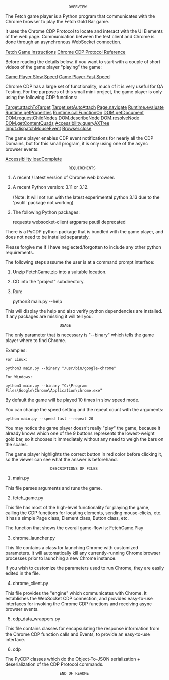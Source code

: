 
                                OVERVIEW

The Fetch game player is a Python program that communicates with the Chrome browser
to play the Fetch Gold Bar game.

It uses the Chrome CDP Protocol to locate and interact with the UI Elements of
the web page.  Communication between the test client and Chrome is done
through an asynchronous WebSocket connection.

[Fetch Game Instructions](https://fetch-hiring.s3.amazonaws.com/SDET/Fetch_Coding_Exercise_SDET.pdf)
[Chrome CDP Protocol Reference](https://chromedevtools.github.io/devtools-protocol/)

Before reading the details below, if you want to start with a couple of short 
videos of the game player "playing" the game:

[Game Player Slow Speed](https://www.loom.com/share/fe9069c4b6a94ff3bc32c5d9eafbad5e?sid=1504cd3e-a249-48a1-8178-6e88a5b5ff43)
[Game Player Fast Speed](https://www.loom.com/share/31d3b34ef5864d4bbfbd85c010415804?sid=c9d79862-709b-4d0a-b4ea-497e818a4766)

Chrome CDP has a large set of functionality, much of it is very useful for 
QA Testing.  For the purposes of this small mini-project, the game player is 
only using the following CDP functions:

[Target.attachToTarget](https://chromedevtools.github.io/devtools-protocol/tot/Target/#method-attachToTarget)
[Target.setAutoAttach](https://chromedevtools.github.io/devtools-protocol/tot/Target/#method-setAutoAttach)
[Page.navigate](https://chromedevtools.github.io/devtools-protocol/tot/Page/#method-navigate)
[Runtime.evaluate](https://chromedevtools.github.io/devtools-protocol/tot/Runtime/#method-evaluate)
[Runtime.getProperties](https://chromedevtools.github.io/devtools-protocol/tot/Runtime/#method-getProperties)
[Runtime.callFunctionOn](https://chromedevtools.github.io/devtools-protocol/tot/Runtime/#method-callFunctionOn)
[DOM.getDocument](https://chromedevtools.github.io/devtools-protocol/tot/DOM/#method-getDocument)
[DOM.requestChildNodes](https://chromedevtools.github.io/devtools-protocol/tot/DOM/#method-requestChildNodes)
[DOM.describeNode](https://chromedevtools.github.io/devtools-protocol/tot/DOM/#method-describeNode)
[DOM.resolveNode](https://chromedevtools.github.io/devtools-protocol/tot/DOM/#method-resolveNode)
[DOM.getContentQuads](https://chromedevtools.github.io/devtools-protocol/tot/DOM/#method-getContentQuads)
[Accessibility.queryAXTree](https://chromedevtools.github.io/devtools-protocol/tot/Accessibility/#method-queryAXTree)
[Input.dispatchMouseEvent](https://chromedevtools.github.io/devtools-protocol/tot/Input/#method-dispatchMouseEvent)
[Browser.close](https://chromedevtools.github.io/devtools-protocol/tot/Browser/#method-close)

The game player enables CDP event notifications for nearly all the CDP 
Domains, but for this small program, it is only using one of the 
async browser events:

[Accessibility.loadComplete](https://chromedevtools.github.io/devtools-protocol/tot/Accessibility/#event-loadComplete)


                                REQUIREMENTS


1.  A recent / latest version of Chrome web browser.

2.  A recent Python version: 3.11 or 3.12.

    (Note:  It will not run with the latest experimental python 3.13
     due to the 'psutil' package not working)

3.  The following Python packages:

    requests
    websocket-client
    argparse
    psutil
    deprecated

There is a PyCDP python package that is bundled with the game player, and
does not need to be installed separately.

Please forgive me if I have neglected/forgotten to include any other python
requirements.

The following steps assume the user is at a command prompt interface:

1.  Unzip FetchGame.zip into a suitable location.

2.  CD into the "project" subdirectory.

3.  Run:

    python3 main.py --help

This will display the help and also verify python dependencies
are installed.  If any packages are missing it will tell you.


                            USAGE


The only parameter that is necessary is "--binary" which tells the game player
where to find Chrome.

Examples:

    For Linux:

    python3 main.py --binary "/usr/bin/google-chrome"

    For Windows:

    python3 main.py --binary "C:\Program Files\Google\Chrome\Application\chrome.exe"


By default the game will be played 10 times in slow speed mode.

You can change the speed setting and the repeat count with the
arguments:

    python main.py --speed fast --repeat 20

You may notice the game player doesn't really "play" the game, 
because it already knows which one of the 9 buttons represents
the lowest-weight gold bar, so it chooses it immediately without
any need to weigh the bars on the scales.

The game player highlights the correct button in red color
before clicking it, so the viewer can see what the answer is
beforehand.


                        DESCRIPTIONS OF FILES

1)  main.py

This file parses arguments and runs the game.

2)  fetch_game.py

This file has most of the high-level functionality for playing the 
game, calling the CDP functions for locating elements, sending 
mouse-clicks, etc.  It has a simple Page class, Element class, 
Button class, etc.

The function that shows the overall game-flow is:  FetchGame.Play

3)  chrome_launcher.py

This file contains a class for launching Chrome with customized parameters.
It will automatically kill any currently-running Chrome browser processes
prior to launching a new Chrome instance.

If you wish to customize the parameters used to run Chrome, they are easily
edited in the file.

4)  chrome_client.py

This file provides the "engine" which communicates with Chrome. 
It establishes the WebSocket CDP connection, and provides easy-to-use 
interfaces for invoking the Chrome CDP functions and receiving async 
browser events.

5)  cdp_data_wrappers.py

This file contains classes for encapsulating the response information 
from the Chrome CDP function calls and Events, to provide an easy-to-use 
interface.

6)  cdp

The PyCDP classes which do the Object-To-JSON serialization + deserialization
of the CDP Protocol commands.


                            END OF README
                                
                               